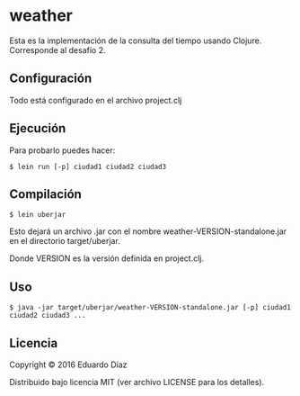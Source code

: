 # weather

Esta es la implementación de la consulta del tiempo usando Clojure.
Corresponde al desafío 2.

## Configuración

Todo está configurado en el archivo project.clj

## Ejecución

Para probarlo puedes hacer:

	$ lein run [-p] ciudad1 ciudad2 ciudad3

## Compilación

 	$ lein uberjar

Esto dejará un archivo .jar con el nombre  weather-VERSION-standalone.jar en el directorio target/uberjar.

Donde VERSION es la versión definida en project.clj.

## Uso

	$ java -jar target/uberjar/weather-VERSION-standalone.jar [-p] ciudad1 ciudad2 ciudad3 ...
	
## Licencia

Copyright © 2016 Eduardo Díaz

Distribuido bajo licencia MIT (ver archivo LICENSE para los detalles).